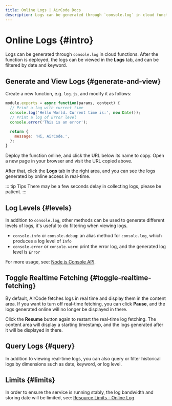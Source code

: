 ```yaml
---
title: Online Logs | AirCode Docs
description: Logs can be generated through `console.log` in cloud functions.
---
```


# Online Logs {#intro}

Logs can be generated through `console.log` in cloud functions. After the function is deployed, the logs can be viewed in the **Logs** tab, and can be filtered by date and keyword.

## Generate and View Logs {#generate-and-view}

Create a new function, e.g. `log.js`, and modify it as follows:

```js
module.exports = async function(params, context) {
  // Print a log with current time
  console.log('Hello World. Current time is:', new Date());
  // Print a log of Error level
  console.error('This is an error');

  return {
    message: 'Hi, AirCode.',
  };
}
```

Deploy the function online, and click the URL below its name to copy. Open a new page in your browser and visit the URL copied above.

After that, click the **Logs** tab in the right area, and you can see the logs generated by online access in real-time.

<ACImage src="/_images/1671602166235.png" mode="light" />
<ACImage src="/_images/1671602188213.png" mode="dark" />

::: tip Tips
There may be a few seconds delay in collecting logs, please be patient.
:::

## Log Levels {#levels}

In addition to `console.log`, other methods can be used to generate different levels of logs, it's useful to do filtering when viewing logs.

- `console.info` or `console.debug`: an alias method for `console.log`, which produces a log level of `Info`
- `console.error` or `console.warn`: print the error log, and the generated log level is `Error`

For more usage, see: [Node.js Console API](https://nodejs.org/dist/latest-v18.x/docs/api/console.html).

## Toggle Realtime Fetching {#toggle-realtime-fetching}

By default, AirCode fetches logs in real time and display them in the content area. If you want to turn off real-time fetching, you can click **Pause**, and the logs generated online will no longer be displayed in there.

<ACImage src="/_images/1671602371423.png" mode="light" />
<ACImage src="/_images/1671602394420.png" mode="dark" />

Click the **Resume** button again to restart the real-time log fetching. The content area will display a starting timestamp, and the logs generated after it will be displayed in there.

<ACImage src="/_images/1671602431348.png" mode="light" />
<ACImage src="/_images/1671602456168.png" mode="dark" />

## Query Logs {#query}

In addition to viewing real-time logs, you can also query or filter historical logs by dimensions such as date, keyword, or log level.

<ACImage src="/_images/1671602551461.png" mode="light" />
<ACImage src="/_images/1671602530168.png" mode="dark" />

## Limits {#limits}

In order to ensure the service is running stably, the log bandwidth and storing date will be limited, see: [Resource Limits - Online Log](/about/limits#online-log).
